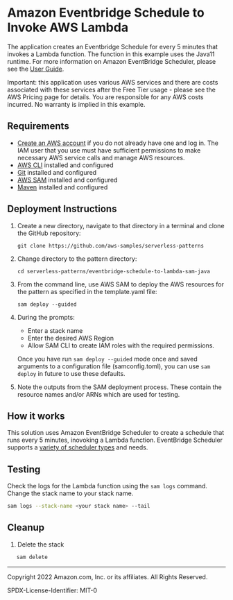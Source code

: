# Amazon Eventbridge Schedule to Invoke AWS Lambda

The application creates an Eventbridge Schedule for every 5 minutes that invokes a Lambda function.  The function in this example uses the Java11 runtime.  For more information on Amazon EventBridge Scheduler, please see the [User Guide](https://docs.aws.amazon.com/scheduler/latest/UserGuide/what-is-scheduler.html).    

Important: this application uses various AWS services and there are costs associated with these services after the Free Tier usage - please see the AWS Pricing page for details. You are responsible for any AWS costs incurred. No warranty is implied in this example.

## Requirements
* [Create an AWS account](https://portal.aws.amazon.com/gp/aws/developer/registration/index.html) if you do not already have one and log in. The IAM user that you use must have sufficient permissions to make necessary AWS service calls and manage AWS resources.
* [AWS CLI](https://docs.aws.amazon.com/cli/latest/userguide/install-cliv2.html) installed and configured
* [Git](https://git-scm.com/book/en/v2/Getting-Started-Installing-Git) installed and configured
* [AWS SAM](https://docs.aws.amazon.com/serverless-application-model/latest/developerguide/serverless-sam-cli-install.html) installed and configured
* [Maven](https://maven.apache.org/download.cgi) installed and configured

## Deployment Instructions

1. Create a new directory, navigate to that directory in a terminal and clone the GitHub repository:
    ``` 
    git clone https://github.com/aws-samples/serverless-patterns
    ```
1. Change directory to the pattern directory:
    ```
    cd serverless-patterns/eventbridge-schedule-to-lambda-sam-java
    ```
1. From the command line, use AWS SAM to deploy the AWS resources for the pattern as specified in the template.yaml file:
    ```
    sam deploy --guided
    ```
1. During the prompts:
    * Enter a stack name
    * Enter the desired AWS Region
    * Allow SAM CLI to create IAM roles with the required permissions.

    Once you have run `sam deploy --guided` mode once and saved arguments to a configuration file (samconfig.toml), you can use `sam deploy` in future to use these defaults.

1. Note the outputs from the SAM deployment process. These contain the resource names and/or ARNs which are used for testing.

## How it works
This solution uses Amazon EventBridge Scheduler to create a schedule that runs every 5 minutes, inovoking a Lambda function.  EventBridge Scheduler supports a [variety of scheduler types](https://docs.aws.amazon.com/scheduler/latest/UserGuide/schedule-types.html) and needs. 


## Testing
Check the logs for the Lambda function using the `sam logs` command. Change the stack name to your stack name.
```bash
sam logs --stack-name <your stack name> --tail
```

## Cleanup
 
1. Delete the stack
```bash
   sam delete
```
----
Copyright 2022 Amazon.com, Inc. or its affiliates. All Rights Reserved.

SPDX-License-Identifier: MIT-0
